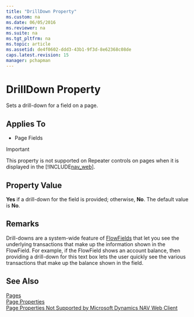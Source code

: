 ```yaml
---
title: "DrillDown Property"
ms.custom: na
ms.date: 06/05/2016
ms.reviewer: na
ms.suite: na
ms.tgt_pltfrm: na
ms.topic: article
ms.assetid: de4f0602-ddd3-43b1-9f3d-8e62368c08de
caps.latest.revision: 15
manager: pchapman
---
```

# DrillDown Property
Sets a drill\-down for a field on a page.  
  
## Applies To  
  
-   Page Fields  
  
> [!IMPORTANT]  
>  This property is not supported on Repeater controls on pages when it is displayed in the [!INCLUDE[nav_web](../dynamics-nav/includes/nav_web_md.md)].  
  
## Property Value  
 **Yes** if a drill\-down for the field is provided; otherwise, **No**. The default value is **No**.  
  
## Remarks  
 Drill\-downs are a system\-wide feature of [FlowFields](../dynamics-nav/FlowFields.md) that let you see the underlying transactions that make up the information shown in the FlowField. For example, if the FlowField shows an account balance, then providing a drill\-down for this text box lets the user quickly see the various transactions that make up the balance shown in the field.  
  
## See Also  
 [Pages](../dynamics-nav/Pages.md)   
 [Page Properties](../dynamics-nav/Page-Properties.md)   
 [Page Properties Not Supported by Microsoft Dynamics NAV Web Client](../dynamics-nav/Page-Properties-Not-Supported-by-Microsoft-Dynamics-NAV-Web-Client.md)